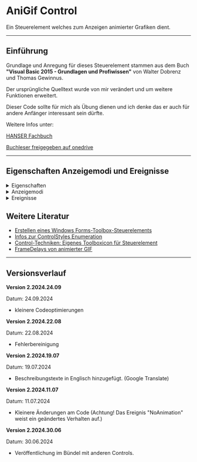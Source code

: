 # AniGif Control

Ein Steuerelement welches zum Anzeigen animierter Grafiken dient.

---

## Einführung

Grundlage und Anregung für dieses Steuerelement stammen aus dem Buch 
**"Visual Basic 2015 - Grundlagen und Profiwissen"** von Walter Dobrenz und Thomas Gewinnus.

Der ursprüngliche Quelltext wurde von mir verändert und um weitere Funktionen erweitert.

Dieser Code sollte für mich als Übung dienen und ich denke das er auch für andere Anfänger 
interessant sein dürfte.

Weitere Infos unter: 

[HANSER Fachbuch](https://www.hanser-fachbuch.de/fachbuch/artikel/9783446446052) 

[Buchleser freigegeben auf onedrive](https://onedrive.live.com/?id=root&cid=D73E81A6F971DBA7&qt=people&personId=de18bb46da92110)

---

## Eigenschaften Anzeigemodi und Ereignisse

<details>
<summary>Eigenschaften</summary>

-  **Gif** - Gibt die animierte Gif-Grafik zurück oder legt diese fest.
-  **AutoPlay** - Legt fest ob die Animation sofort nach dem laden gestartet wird.
-  **GifSizeMode** - Gibt die Art wie die Grafik angezeigt wird zurück oder legt diese fest.
-  **CustomDisplaySpeed** - Legt fest ob die im Bild gespeicherte Anzeigegeschwindigkeit oder die benutzerdefinierte verwendet werden soll.
-  **FramesPerSecond** - Legt die Anzahl der Bilder pro Sekunde fest (1-50) die angezeigt werden, wenn die Benutzerdefinierte Geschwindigkeit aktiv ist.
-  **ZoomFaktor** - Legt den Zoomfaktor für GifSizeMode "Zoom" in % (1-100) fest.

</details>

<details>
<summary> Anzeigemodi </summary>

Die Eigenschaft **"GifSizeMode"** kann folgende Werte annehmen:

-  **Normal** - Die Grafik wird in Originalgröße angezeigt (Ausrichtung oben links)
-  **CenterImage** - Die Grafik wird in Originalgröße angezeigt (zentrierte Ausrichtung)
-  **Zoom** - Die Grafik wird an die Größe des Steuerelementes angepasst (Die größere Ausdehnung der Grafik wird als Anpassung verwendet, die Ausrichtung erfolgt zentriert und das Seitenverhältnis bleibt erhalten)
-  **Fill** - Die Grafik wird in das Control eingepasst (unabhängig von ihrer Größe).

</details>

<details>
<summary> Ereignisse </summary>

-  **NoAnimation** - wird ausgelöst, wenn das Bild nicht animiert werden kann.

</details>

## Weitere Literatur

-  [Erstellen eines Windows Forms-Toolbox-Steuerelements](https://docs.microsoft.com/de-de/visualstudio/extensibility/creating-a-windows-forms-toolbox-control?view=vs-2022)
-  [Infos zur ControlStyles Enumeration](https://learn.microsoft.com/de-de/dotnet/api/system.windows.forms.controlstyles?redirectedfrom=MSDN&view=netframework-4.7.2)
-  [Control-Techniken: Eigenes Toolboxicon für Steuerelement](https://www.vb-paradise.de/index.php/Thread/123746-Control-Techniken-Eigenes-Toolboxicon-f%C3%BCr-Steuerelement/)
-  [FrameDelays von animierter GIF](https://foren.activevb.de/archiv/vb-net/thread-93030/beitrag-93069/FrameDelays-von-animierter-GIF/)

---

## Versionsverlauf

**Version 2.2024.24.09**

Datum: 24.09.2024

- kleinere Codeoptimierungen

**Version 2.2024.22.08**

Datum: 22.08.2024

- Fehlerbereinigung


**Version 2.2024.19.07**

Datum: 19.07.2024

- Beschreibungstexte in Englisch hinzugefügt. (Google Translate)

**Version 2.2024.11.07**

Datum: 11.07.2024

- Kleinere Änderungen am Code (Achtung! Das Ereignis "NoAnimation" weist ein geändertes Verhalten auf.)


**Version 2.2024.30.06**

Datum: 30.06.2024

- Veröffentlichung im Bündel mit anderen Controls.
